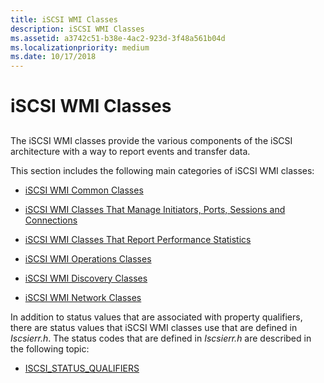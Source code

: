 ```yaml
---
title: iSCSI WMI Classes
description: iSCSI WMI Classes
ms.assetid: a3742c51-b38e-4ac2-923d-3f48a561b04d
ms.localizationpriority: medium
ms.date: 10/17/2018
---
```


# iSCSI WMI Classes


## <span id="ddk_iscsi_wmi_classes_kr"></span><span id="DDK_ISCSI_WMI_CLASSES_KR"></span>


The iSCSI WMI classes provide the various components of the iSCSI architecture with a way to report events and transfer data.

This section includes the following main categories of iSCSI WMI classes:

-   [iSCSI WMI Common Classes](iscsi-wmi-common-classes.md)

-   [iSCSI WMI Classes That Manage Initiators, Ports, Sessions and Connections](iscsi-wmi-classes-that-manage-initiators--ports--sessions-and-connecti.md)

-   [iSCSI WMI Classes That Report Performance Statistics](iscsi-wmi-classes-that-report-performance-statistics.md)

-   [iSCSI WMI Operations Classes](iscsi-wmi-operations-classes.md)

-   [iSCSI WMI Discovery Classes](iscsi-wmi-discovery-classes.md)

-   [iSCSI WMI Network Classes](iscsi-wmi-network-classes.md)

In addition to status values that are associated with property qualifiers, there are status values that iSCSI WMI classes use that are defined in *Iscsierr.h*. The status codes that are defined in *Iscsierr.h* are described in the following topic:

-   [ISCSI\_STATUS\_QUALIFIERS](iscsi-status-qualifiers.md)

 

 





